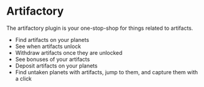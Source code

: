 # Artifactory

The artifactory plugin is your one-stop-shop for things related to artifacts.

* Find artifacts on your planets
* See when artifacts unlock
* Withdraw artifacts once they are unlocked
* See bonuses of your artifacts
* Deposit artifacts on your planets
* Find untaken planets with artifacts, jump to them, and capture them with a click
